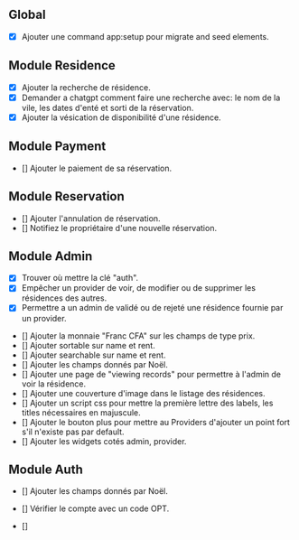 ## Global
- [x] Ajouter une command app:setup pour migrate and seed elements.

## Module Residence
- [x] Ajouter la recherche de résidence.
- [x] Demander a chatgpt comment faire une recherche avec: le nom de la vile, les dates d'enté et sorti de la réservation.
- [x] Ajouter la vésication de disponibilité d'une résidence.

## Module Payment
- [] Ajouter le paiement de sa réservation.

## Module Reservation
- [] Ajouter l'annulation de réservation.
- [] Notifiez le propriétaire d'une nouvelle réservation.

## Module Admin
- [x] Trouver où mettre la clé "auth".
- [x] Empêcher un provider de voir, de modifier ou de supprimer les résidences des autres.
- [x] Permettre a un admin de validé ou de rejeté une résidence fournie par un provider.
- [] Ajouter la monnaie "Franc CFA" sur les champs de type prix.
- [] Ajouter sortable sur name et rent.
- [] Ajouter searchable sur name et rent.
- [] Ajouter les champs donnés par Noël.
- [] Ajouter une page de "viewing records" pour permettre à l'admin de voir la résidence.
- [] Ajouter une couverture d'image dans le listage des résidences.
- [] Ajouter un script css pour mettre la première lettre des labels, les titles nécessaires en majuscule.
- [] Ajouter le bouton plus pour mettre au Providers d'ajouter un point fort s'il n'existe pas par default.
- [] Ajouter les widgets cotés admin, provider.

## Module Auth
- [] Ajouter les champs donnés par Noël.
- [] Vérifier le compte avec un code OPT.

- [] 
